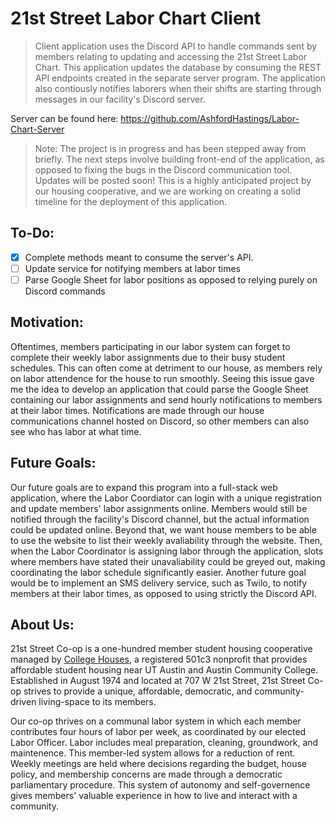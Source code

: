 # 21st Street Labor Chart Client
> Client application uses the Discord API to handle commands sent by members relating to 
updating and accessing the 21st Street Labor Chart. This application updates the database by consuming the REST API endpoints created in the separate server program.
The application also contiously notifies laborers when their shifts are starting through messages in our facility's Discord server.

Server can be found here: <https://github.com/AshfordHastings/Labor-Chart-Server>

> Note: The project is in progress and has been stepped away from briefly. The next steps involve building front-end of the application, as opposed to fixing the bugs in the Discord communication tool. Updates will be posted soon! This is a highly anticipated project by our housing cooperative, and we are working on creating a solid timeline for the deployment of this application.

## To-Do:
- [X] Complete methods meant to consume the server's API. 
- [ ] Update service for notifying members at labor times
- [ ] Parse Google Sheet for labor positions as opposed to relying purely on Discord commands

## Motivation:
Oftentimes, members participating in our labor system can forget to complete their weekly labor assignments due to their busy student schedules. This can often come at 
detriment to our house, as members rely on labor attendence for the house to run smoothly. Seeing this issue gave me the idea to develop an application that could
parse the Google Sheet containing our labor assignments and send hourly notifications to members at their labor times. Notifications are made through our house communications channel 
hosted on Discord, so other members can also see who has labor at what time. 

## Future Goals:
Our future goals are to expand this program into a full-stack web application, where the Labor Coordiator can login with a unique registration and update members' labor assignments online.
Members would still be notified through the facility's Discord channel, but the actual information could be updated online. Beyond that, we want house members to be able to 
use the website to list their weekly avaliability through the website. Then, when the Labor Coordinator is assigning labor through the application, slots where members have stated their 
unavaliability could be greyed out, making coordinating the labor schedule significantly easier. Another future goal would be to implement an SMS delivery service, such as Twilo, to
notify members at their labor times, as opposed to using strictly the Discord API.

## About Us:

21st Street Co-op is a one-hundred member student housing cooperative managed by [College Houses](https://collegehouses.org/), a registered 501c3 nonprofit that provides affordable student housing near
UT Austin and Austin Community College. Established in August 1974 and located at 707 W 21st Street, 21st Street Co-op strives to provide a unique, affordable, democratic, and community-driven 
living-space to its members.

Our co-op thrives on a communal labor system in which
each member contributes four hours of labor per week, as coordinated by our elected Labor Officer. Labor includes meal preparation, cleaning, groundwork, and maintenence. This member-led system
allows for a reduction of rent. Weekly meetings are held where decisions regarding the budget, house policy, and
membership concerns are made through a democratic parliamentary procedure. This system of autonomy and self-governence gives members' valuable experience in how to live and 
interact with a community. 
